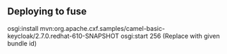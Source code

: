 Deploying to fuse
-----------------

osgi:install mvn:org.apache.cxf.samples/camel-basic-keycloak/2.7.0.redhat-610-SNAPSHOT
osgi:start 256 (Replace with given bundle id)